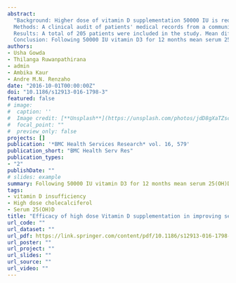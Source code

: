 ```yaml
---
abstract: 
  "Background: Higher dose of vitamin D supplementation 50000 IU is required for those whose serum 25(OH)D levels are 50 nmol/L and below. The increment in serum 25(OH)D though not significantly affected by race, sex or age it is negatively correlated to the baseline 25(OH)D concentration. This study investigated whether the mean increase in serum 25(OH)D will be higher among participants with lower baseline 25(OH)D levels and whether the duration of supplementation has an influence on the serum 25(OH)D achieved.<br><br>
  Methods: A clinical audit of patients' medical records from a community health centre in Melbourne for the period 01.01.2010 to 31-12.2012 was undertaken. Paired sample t test was used to determine difference in pre and post dose serum 25(OH)D. Simple and multiple linear regressions were used to examine the association between the difference in pre and post dose serum 25(OH)D and duration of supplementation and baseline serum 25(OH)D, adjusting for socio-demographic factors.<br><br>
  Results: A total of 205 patients were included in the study. Mean difference in serum 25(OH)D was highest 52.8 nmol/L (95 % CI 46.63-58.92) among those whose serum 25(OH)D was below 25 nmol/L at baseline. Baseline 25(OH)D alone accounted for 13.7 % of variance in the effect size (F(2, 202) = 16.0. p < 0.001), with the effect size significantly higher among participants with a baseline 25(OH)D level of 25-49 nmol/L (β = 11.93, 95 % CI 0.48, 23.40, p < 0.05). Mean serum 25(OH)D difference was highest, 47.53 nmol/L (95 % CI 40.95-54.11) when measured within 3 months of supplementation. Duration of supplementation explained 2.9 % of the variance in the effect size (F (1, 203) = 6.11, p < 0.05) and there was an inverse relationship between the length of supplementation and mean pre and post supplementation serum 25(OH)D difference (β = -1.45, 95 % CI -2.62, -0.29, p = 0.014).<br><br>
  Conclusion: Following 50000 IU vitamin D3 for 12 months mean serum 25(OH)D increase was highest among those whose baseline serum 25(OH)D was lower. Migrants especially dark-skinned are at a high risk for vitamin D deficiency in Australia. High dose vitamin D3 50000 IU (cholecalciferol) is effective in achieving sufficient serum 25(OH)D among these populations who tend to have lower baseline serum 25(OH)D."
authors:
- Usha Gowda
- Thilanga Ruwanpathirana
- admin
- Ambika Kaur
- Andre M.N. Renzaho
date: "2016-10-01T00:00:00Z"
doi: "10.1186/s12913-016-1798-3"
featured: false
# image:
#  caption: ''
#  Image credit: [**Unsplash**](https://unsplash.com/photos/jdD8gXaTZsc)'
#  focal_point: ""
#  preview_only: false
projects: []
publication: '*BMC Health Services Research* vol. 16, 579'
publication_short: "BMC Health Serv Res"
publication_types:
- "2"
publishDate: ""
# slides: example
summary: Following 50000 IU vitamin D3 for 12 months mean serum 25(OH)D increase was highest among those whose baseline serum 25(OH)D was lower. Migrants especially dark-skinned are at a high risk for vitamin D deficiency in Australia. High dose vitamin D3 50000 IU (cholecalciferol) is effective in achieving sufficient serum 25(OH)D among these populations who tend to have lower baseline serum 25(OH)D.
tags:
- vitamin D insufficiency
- High dose cholecalciferol
- Serum 25(OH)D
title: "Efficacy of high dose Vitamin D supplementation in improving serum 25(OH)D among migrant and non migrant population: a retrospective study"
url_code: ""
url_dataset: ""
url_pdf: https://link.springer.com/content/pdf/10.1186/s12913-016-1798-3.pdf
url_poster: ""
url_project: ""
url_slides: ""
url_source: ""
url_video: ""
---
```

